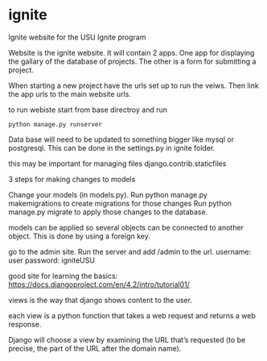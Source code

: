 # ignite
Ignite website for the USU Ignite program


Website is the ignite website. It will contain 2 apps. One app for displaying the gallary of the database of projects. The other is a form for submitting a project.

When starting a new project have the urls set up to run the veiws. Then link the app urls to the main website urls.

to run webiste start from base directroy and run
```
python manage.py runserver
```

Data base will need to be updated to something bigger like mysql or postgresql. This can be done in the settings.py in ignite folder.

this may be important for managing files
django.contrib.staticfiles 

3 steps for making changes to models 

Change your models (in models.py).
Run python manage.py makemigrations to create migrations for those changes
Run python manage.py migrate to apply those changes to the database.

models can be applied so several objects can be connected to another object. This is done by using a foreign key.

go to the admin site.
Run the server and add /admin to the url. 
username: user
password: igniteUSU



good site for learning the basics: https://docs.djangoproject.com/en/4.2/intro/tutorial01/


views is the way that django shows content to the user.

each view is a python function that takes a web request and returns a web response.

Django will choose a view by examining the URL that’s requested (to be precise, the part of the URL after the domain name).